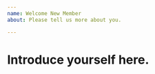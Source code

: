 ```yaml
---
name: Welcome New Member
about: Please tell us more about you.

---
```


# Introduce yourself here.
